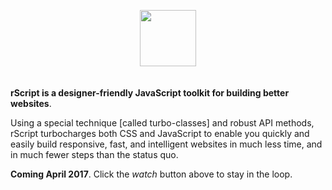 
<p align="center" style="padding-bottom: 20px;"><a href="http://rscript.io" target="_blank"><img height="90" src="https://cdn.restive.io/img/logo_rscript_github.png"></a></p>


**rScript is a designer-friendly JavaScript toolkit for building better websites**.

Using a special technique [called turbo-classes] and robust API methods, rScript turbocharges both CSS and JavaScript to enable you quickly and easily build responsive, fast, and intelligent websites in much less time, and in much fewer steps than the status quo.  

**Coming April 2017**. Click the *watch* button above to stay in the loop.
